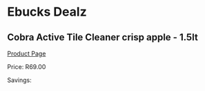 
# Ebucks Dealz
## Cobra Active Tile Cleaner crisp apple - 1.5lt
[Product Page](https://www.ebucks.com/web/shop/productSelected.do?prodId=600109515&catId=1158500262)

Price: R69.00

Savings: 


	